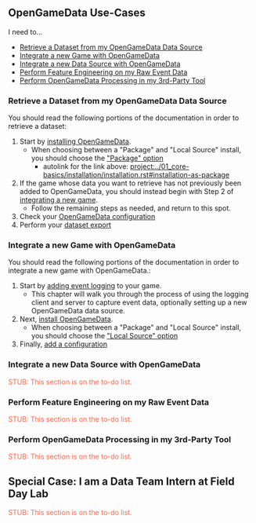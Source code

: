 ## OpenGameData Use-Cases

I need to...

* [Retrieve a Dataset from my OpenGameData Data Source](#retrieve-a-dataset-from-my-opengamedata-data-source)
* [Integrate a new Game with OpenGameData](#integrate-a-new-game-with-opengamedata)
* [Integrate a new Data Source with OpenGameData](#integrate-a-new-data-source-with-opengamedata)
* [Perform Feature Engineering on my Raw Event Data](#perform-feature-engineering-on-my-raw-event-data)
* [Perform OpenGameData Processing in my 3rd-Party Tool](#perform-opengamedata-processing-in-my-3rd-party-tool)

### Retrieve a Dataset from my OpenGameData Data Source

<!-- TODO : update the many, many links here -->

You should read the following portions of the documentation in order to retrieve a dataset:

1. Start by [installing OpenGameData](../01_core-basics/installation/installation.rst).  
    * When choosing between a "Package" and "Local Source" install, you should choose the ["Package" option](../01_core-basics/installation/installation.rst#installation-as-package)
        * autolink for the link above: <project:../01_core-basics/installation/installation.rst#installation-as-package>
2. If the game whose data you want to retrieve has not previously been added to OpenGameData, you should instead begin with Step 2 of [integrating a new game](#integrate-a-new-game-with-opengamedata).
    * Follow the remaining steps as needed, and return to this spot.
3. Check your [OpenGameData configuration](../01_core-basics/configurations.md)
4. Perform your [dataset export](../01_core-basics/exports.md)

### Integrate a new Game with OpenGameData

You should read the following portions of the documentation in order to integrate a new game with OpenGameData.:

1. Start by [adding event logging](../02_events/index.rst) to your game.  
    * This chapter will walk you through the process of using the logging client and server to capture event data, optionally setting up a new OpenGameData data source.
2. Next, [install OpenGameData](../01_core-basics/installation/installation.rst).  
    * When choosing between a "Package" and "Local Source" install, you should choose the ["Local Source" option](../01_core-basics/installation/installation.rst#installation-as-local-source-copy)
3. Finally, [add a configuration](../01_core-basics/configurations.md)

### Integrate a new Data Source with OpenGameData

<font style="color:tomato">STUB: This section is on the to-do list.</font>

### Perform Feature Engineering on my Raw Event Data

<font style="color:tomato">STUB: This section is on the to-do list.</font>

### Perform OpenGameData Processing in my 3rd-Party Tool

<font style="color:tomato">STUB: This section is on the to-do list.</font>

## Special Case: I am a Data Team Intern at Field Day Lab

<font style="color:tomato">STUB: This section is on the to-do list.</font>
